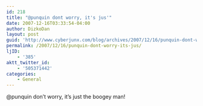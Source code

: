 ```yaml
---
id: 218
title: "@punquin dont worry, it's jus'"
date: 2007-12-16T03:33:54-04:00
author: DizkoDan
layout: post
guid: 'http://www.cyberjunx.com/blog/archives/2007/12/16/punquin-dont-worry-its-jus/'
permalink: /2007/12/16/punquin-dont-worry-its-jus/
ljID:
    - '385'
aktt_twitter_id:
    - '505371442'
categories:
    - General
---
```


@punquin don’t worry, it’s just the boogey man!